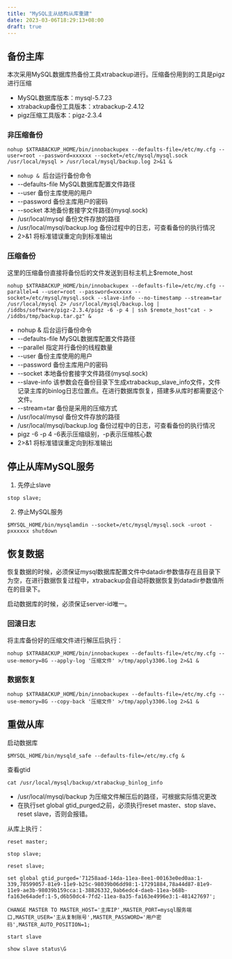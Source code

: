 ```yaml
---
title: "MySQL主从结构从库重建"
date: 2023-03-06T18:29:13+08:00
draft: true
---
```


## 备份主库

本次采用MySQL数据库热备份工具xtrabackup进行。压缩备份用到的工具是pigz 进行压缩

- MySQL数据库版本：mysql-5.7.23
- xtrabackup备份工具版本：xtrabackup-2.4.12
- pigz压缩工具版本：pigz-2.3.4

### 非压缩备份

```shell
nohup $XTRABACKUP_HOME/bin/innobackupex --defaults-file=/etc/my.cfg --user=root --password=xxxxxx --socket=/etc/mysql/mysql.sock /usr/local/mysql > /usr/local/mysql/backup.log 2>&1 &
```

- `nohup &`  后台运行备份命令
- --defaults-file MySQL数据库配置文件路径
- --user 备份主库使用的用户 
- --password 备份主库用户的密码 
- --socket 本地备份套接字文件路径(mysql.sock)
- /usr/local/mysql 备份文件存放的路径
- /usr/local/mysql/backup.log 备份过程中的日志，可查看备份的执行情况
- 2>&1 将标准错误重定向到标准输出

### 压缩备份

这里的压缩备份直接将备份后的文件发送到目标主机上$remote_host

```shell
nohup $XTRABACKUP_HOME/bin/innobackupex --defaults-file=/etc/my.cfg --parallel=4 --user=root --password=xxxxxx --socket=/etc/mysql/mysql.sock --slave-info --no-timestamp --stream=tar /usr/local/mysql 2> /usr/local/mysql/backup.log | /iddbs/software/pigz-2.3.4/pigz -6 -p 4 | ssh $remote_host"cat - > /iddbs/tmp/backup.tar.gz" &
```

- nohup & 后台运行备份命令
- --defaults-file MySQL数据库配置文件路径
- --parallel 指定并行备份的线程数量
- --user 备份主库使用的用户
- --password 备份主库用户的密码
- --socket 本地备份套接字文件路径(mysql.sock)
- --slave-info 该参数会在备份目录下生成xtrabackup_slave_info文件，文件记录主库的binlog日志位置点。在进行数据库恢复，搭建多从库时都需要这个文件。
- --stream=tar 备份是采用的压缩方式
- /usr/local/mysql 备份文件存放的路径
- /usr/local/mysql/backup.log 备份过程中的日志，可查看备份的执行情况
- pigz -6 -p 4 -6表示压缩级别，-p表示压缩核心数
- 2>&1 将标准错误重定向到标准输出

## 停止从库MySQL服务

1.  先停止slave
```shell
stop slave;
```
2.  停止MySQL服务
```shell
$MYSQL_HOME/bin/mysqlamdin --socket=/etc/mysql/mysql.sock -uroot -pxxxxxx shutdown
```

## 恢复数据

恢复数据的时候，必须保证mysql数据库配置文件中datadir参数值存在且目录下为空，在进行数据恢复过程中，xtrabackup会自动将数据恢复到datadir参数值所在的目录下。

启动数据库的时候，必须保证server-id唯一。

### 回滚日志

将主库备份好的压缩文件进行解压后执行：

```shell
nohup $XTRABACKUP_HOME/bin/innobackupex --defaults-file=/etc/my.cfg --use-memory=8G --apply-log '压缩文件' >/tmp/apply3306.log 2>&1 &
```

### 数据恢复

```shell
nohup $XTRABACKUP_HOME/bin/innobackupex --defaults-file=/etc/my.cfg --use-memory=8G --copy-back '压缩文件' >/tmp/apply3306.log 2>&1 &
```

## 重做从库

启动数据库

```shell
$MYSQL_HOME/bin/mysqld_safe --defaults-file=/etc/my.cfg &
```

查看gtid
```shell
cat /usr/local/mysql/backup/xtrabackup_binlog_info
```
- /usr/local/mysql/backup 为压缩文件解压后的路径，可根据实际情况更改
- 在执行set global gtid_purged之前，必须执行reset master、stop slave、reset slave，否则会报错。

从库上执行：
```shell
reset master;

stop slave;

reset slave;

set global gtid_purged='71258aad-14da-11ea-8ee1-00163e0ed0aa:1-339,78599057-81e9-11e9-b25c-98039b06dd98:1-17291884,78a44d87-81e9-11e9-ae3b-98039b159cca:1-38826332,9ab6edc4-daeb-11ea-b68b-fa163e64adef:1-5,d6b50dc4-7fd2-11ea-8a35-fa163e4996e3:1-481427697';

CHANGE MASTER TO MASTER_HOST='主库IP',MASTER_PORT=mysql服务端口,MASTER_USER='主从复制账号',MASTER_PASSWORD='用户密码',MASTER_AUTO_POSITION=1;

start slave

show slave status\G
```